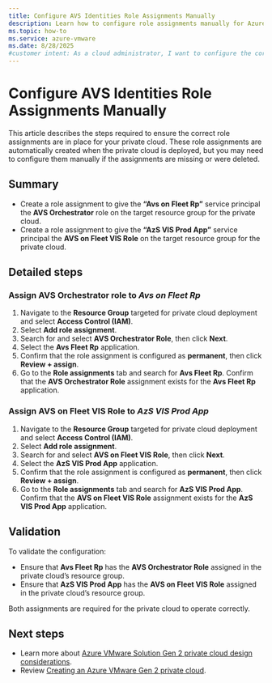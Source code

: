 ```yaml
---
title: Configure AVS Identities Role Assignments Manually
description: Learn how to configure role assignments manually for Azure VMware Solution Generation 2 private clouds to ensure correct identity permissions.
ms.topic: how-to
ms.service: azure-vmware
ms.date: 8/28/2025
#customer intent: As a cloud administrator, I want to configure the correct role assignments for Azure VMware Solution Generation 2 private clouds so that my private cloud can operate properly in my subscription.
---
```


# Configure AVS Identities Role Assignments Manually

This article describes the steps required to ensure the correct role assignments are in place for your private cloud. These role assignments are automatically created when the private cloud is deployed, but you may need to configure them manually if the assignments are missing or were deleted.  

## Summary

- Create a role assignment to give the **“Avs on Fleet Rp”** service principal the **AVS Orchestrator** role on the target resource group for the private cloud.  
- Create a role assignment to give the **“AzS VIS Prod App”** service principal the **AVS on Fleet VIS Role** on the target resource group for the private cloud.  

## Detailed steps

### Assign **AVS Orchestrator** role to *Avs on Fleet Rp*

1. Navigate to the **Resource Group** targeted for private cloud deployment and select **Access Control (IAM)**.  
2. Select **Add role assignment**.  
3. Search for and select **AVS Orchestrator Role**, then click **Next**.  
4. Select the **Avs Fleet Rp** application.  
5. Confirm that the role assignment is configured as **permanent**, then click **Review + assign**.  
6. Go to the **Role assignments** tab and search for **Avs Fleet Rp**. Confirm that the **AVS Orchestrator Role** assignment exists for the **Avs Fleet Rp** application.  

### Assign **AVS on Fleet VIS Role** to *AzS VIS Prod App*

1. Navigate to the **Resource Group** targeted for private cloud deployment and select **Access Control (IAM)**.  
2. Select **Add role assignment**.  
3. Search for and select **AVS on Fleet VIS Role**, then click **Next**.  
4. Select the **AzS VIS Prod App** application.  
5. Confirm that the role assignment is configured as **permanent**, then click **Review + assign**.  
6. Go to the **Role assignments** tab and search for **AzS VIS Prod App**. Confirm that the **AVS on Fleet VIS Role** assignment exists for the **AzS VIS Prod App** application.  

## Validation

To validate the configuration:  

- Ensure that **Avs Fleet Rp** has the **AVS Orchestrator Role** assigned in the private cloud’s resource group.  
- Ensure that **AzS VIS Prod App** has the **AVS on Fleet VIS Role** assigned in the private cloud’s resource group.  

Both assignments are required for the private cloud to operate correctly.  

## Next steps

- Learn more about [Azure VMware Solution Gen 2 private cloud design considerations](native-network-design-consideration.md).  
- Review [Creating an Azure VMware Gen 2 private cloud](native-create-azure-vmware-virtual-network-private-cloud.md).  
